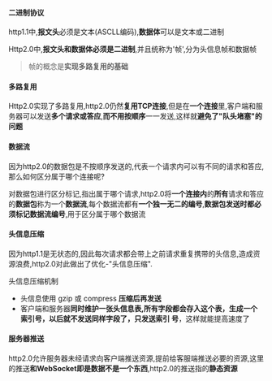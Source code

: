 #### 二进制协议

http1.1中,**报文头**必须是文本(ASCLL编码),**数据体**可以是文本或二进制

Http2.0中,**报文头和数据体必须是二进制**,并且统称为'帧',分为头信息帧和数据帧

> 帧的概念是**实现多路复用的基础**

#### 多路复用

Http2.0实现了多路复用,http2.0仍然**复用TCP连接**,但是在**一个连接**里,客户端和服务器可以发送**多个请求或答应**,**而不用按顺序**一一发送,这样就**避免了"队头堵塞"的问题**

#### 数据流

因为http2.0的数据包是不按顺序发送的,代表一个请求内可以有不同的请求和答应,那么如何区分属于哪个连接呢?

对数据包进行区分标记,指出属于哪个请求,http2.0将**一个连接内**的**所有**请求和答应的**数据包**称为一个**数据流**,每个数据流都有**一个独一无二的编号**,**数据包发送时都必须标记数据流编号**,用于区分属于哪个数据流

#### 头信息压缩

因为http1.1是无状态的,因此每次请求都会带上之前请求重复携带的头信息,造成资源浪费,http2.0对此做出了优化-"头信息压缩".

头信息压缩机制

* 头信息使用 gzip 或 compress **压缩后再发送**
* 客户端和服务器**同时维护一张头信息表,**所有字段都会存入这个表，生成一个索引号，**以后就不发送同样字段了**，只**发送索引 号**，这样就能提高速度了

#### 服务器推送

http2.0允许服务器未经请求向客户端推送资源,提前给客服端推送必要的资源,这里的推送**和WebSocket即是数据不是一个东西**,http2.0的推送指的**静态资源**

